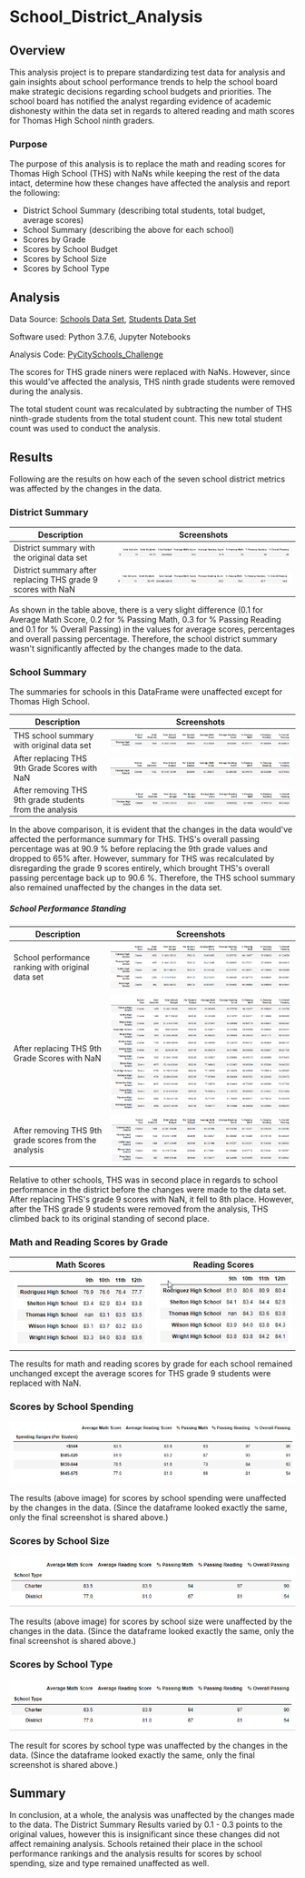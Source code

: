 # School_District_Analysis

## Overview 
This analysis project is to prepare standardizing test data for analysis and gain insights about school performance trends to help the school board make strategic decisions regarding school budgets and priorities. The school board has notified the analyst regarding evidence of academic dishonesty within the data set in regards to altered reading and math scores for Thomas High School ninth graders.

### Purpose 
The purpose of this analysis is to replace the math and reading scores for Thomas High School (THS) with NaNs while keeping the rest of the data intact, determine how these changes have affected the analysis and report the following:

* District School Summary (describing total students, total budget, average scores)
* School Summary (describing the above for each school)
* Scores by Grade
* Scores by School Budget
* Scores by School Size
* Scores by School Type

## Analysis 

Data Source: [Schools Data Set](Resources/school_data.csv),
            [Students Data Set](Resources/student_data.csv)

Software used: Python 3.7.6, Jupyter Notebooks

Analysis Code: [PyCitySchools_Challenge](PyCitySchools_Challenge.ipynb)

The scores for THS grade niners were replaced with NaNs. However, since this would've affected the analysis, THS ninth grade students were removed during the analysis. 

The total student count was recalculated by subtracting the number of THS ninth-grade students from the total student count. This new total student count was used to conduct the analysis. 

## Results

Following are the results on how each of the seven school district metrics was affected by the changes in the data.


### District Summary

| Description  |  Screenshots       |
|-----------|----------|        
|District summary with the original data set   |![Original School District Summary](Images/School_District_Summary_Original.PNG)|
|District summary after replacing THS grade 9 scores with NaN|![New School District Summary](Images/School_District_Summary_Challenge.PNG)|

As shown in the table above, there is a very slight difference (0.1 for Average Math Score, 0.2 for % Passing Math, 0.3 for % Passing Reading and 0.1 for % Overall Passing) in the values for average scores, percentages and overall passing percentage. Therefore, the school district summary wasn't significantly affected by the changes made to the data. 

### School Summary

The summaries for schools in this DataFrame were unaffected except for Thomas High School.  

| Description  |  Screenshots       |
|----|----|
|THS school summary with original data set|![Original School Summary](Images/School_Summary_Original.PNG)|
|After replacing THS 9th Grade Scores with NaN|![New School Summary](Images/School_Summary_Challenge.PNG)|
|After removing THS 9th grade students from the analysis|![After removing Grade 9 from Total Student](Images/School_Summary_ChallengeAfter.PNG)|

In the above comparison, it is evident that the changes in the data would've affected the performance summary for THS. THS's overall passing percentage was at 90.9 % before replacing the 9th grade values and dropped to 65% after. However, summary for THS was recalculated by disregarding the grade 9 scores entirely, which brought THS's overall passing percentage back up to 90.6 %. Therefore, the THS school summary also remained unaffected by the changes in the data set. 

##### School Performance Standing

| Description  |  Screenshots       |
|----|----|
|School performance ranking with original data set|![Original School Performance](Images/School_Summary_Sorted_Original.PNG)|
|After replacing THS 9th Grade Scores with NaN|![New School Performance](Images/School_Summary_Sorted_Challenge.PNG)|
|After removing THS 9th grade scores from the analysis|![School Performance after removing THS Grade 9 scores](Images/School_Summary_Sorted_ChallengeAfter.PNG)|


Relative to other schools, THS was in second place in regards to school performance in the district before the changes were made to the data set. After replacing THS's grade 9 scores with NaN, it fell to 8th place. However, after the THS grade 9 students were removed from the analysis, THS climbed back to its original standing of second place. 

 
### Math and Reading Scores by Grade

| Math Scores | Reading Scores|
|-------------|---------------|
|![Math Scores by Grade after replacing 9th Grade Scores](Images/Math_Scores_by_Grade_New.png) | ![Reading Scores by Grade after replacing 9th Grade Scores](Images/Reading_Scores_by_Grade_New.png)| 

The results for math and reading scores by grade for each school remained unchanged except the average scores for THS grade 9 students were replaced with NaN.
    
### Scores by School Spending
![Scores by School Spending](Images/Scores_by_School_Spending.png)

The results (above image) for scores by school spending were unaffected by the changes in the data. (Since the dataframe looked exactly the same, only the final screenshot is shared above.)

### Scores by School Size

![Scores by School Size](Images/School_Type_Challenge.PNG)

The results (above image) for scores by school size were unaffected by the changes in the data. (Since the dataframe looked exactly the same, only the final screenshot is shared above.)

### Scores by School Type

![New School Type Summary](Images/School_Type_Challenge.PNG)

The result for scores by school type was unaffected by the changes in the data. (Since the dataframe looked exactly the same, only the final screenshot is shared above.)


## Summary

In conclusion, at a whole, the analysis was unaffected by the changes made to the data. The District Summary Results varied by 0.1 - 0.3 points to the original values, however this is insignificant since these changes did not affect remaining analysis. Schools retained their place in the school performance rankings and the analysis results for scores by school spending, size and type remained unaffected as well.  
